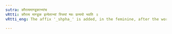 ```yaml
---
sutra: कौरव्यमाण्डूकाभ्यांच
vRtti: कौरव्य माण्डूक इत्येताभ्यां स्त्रियां ष्फः प्रत्ययो भवति ॥
vRtti_eng: The affix '_shpha_' is added, in the feminine, after the words कौरव्य and माण्डूक ॥

---
```

